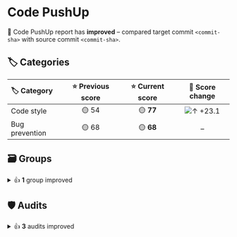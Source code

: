 # Code PushUp

🥳 Code PushUp report has **improved** – compared target commit `<commit-sha>` with source commit `<commit-sha>`.

## 🏷️ Categories

|🏷️ Category|⭐ Previous score|⭐ Current score|🔄 Score change|
|:--|:--:|:--:|:--:|
|Code style|🟡 54|🟡 **77**|![↑ +23.1](https://img.shields.io/badge/%E2%86%91%20%2B23.1-green)|
|Bug prevention|🟡 68|🟡 **68**|–|

## 🗃️ Groups

<details>
<summary>👍 <strong>1</strong> group improved</summary>

|🔌 Plugin|🗃️ Group|⭐ Previous score|⭐ Current score|🔄 Score change|
|:--|:--|:--:|:--:|:--:|
|[ESLint](https://www.npmjs.com/package/@code-pushup/eslint-plugin)|Suggestions|🟡 50|🟡 **71**|![↑ +21.4](https://img.shields.io/badge/%E2%86%91%20%2B21.4-green)|

3 other groups are unchanged.


</details>

## 🛡️ Audits

<details>
<summary>👍 <strong>3</strong> audits improved</summary>

|🔌 Plugin|🛡️ Audit|📏 Previous value|📏 Current value|🔄 Value change|
|:--|:--|:--:|:--:|:--:|
|[ESLint](https://www.npmjs.com/package/@code-pushup/eslint-plugin)|[Require or disallow method and property shorthand syntax for object literals](https://eslint.org/docs/latest/rules/object-shorthand)|🟥 3 warnings|🟩 **passed**|![↓ −100 %](https://img.shields.io/badge/%E2%86%93%20%E2%88%92100%E2%80%89%25-green)|
|[ESLint](https://www.npmjs.com/package/@code-pushup/eslint-plugin)|[Require braces around arrow function bodies](https://eslint.org/docs/latest/rules/arrow-body-style)|🟥 1 warning|🟩 **passed**|![↓ −100 %](https://img.shields.io/badge/%E2%86%93%20%E2%88%92100%E2%80%89%25-green)|
|[ESLint](https://www.npmjs.com/package/@code-pushup/eslint-plugin)|[Require `const` declarations for variables that are never reassigned after declared](https://eslint.org/docs/latest/rules/prefer-const)|🟥 1 warning|🟩 **passed**|![↓ −100 %](https://img.shields.io/badge/%E2%86%93%20%E2%88%92100%E2%80%89%25-green)|

28 other audits are unchanged.


</details>
